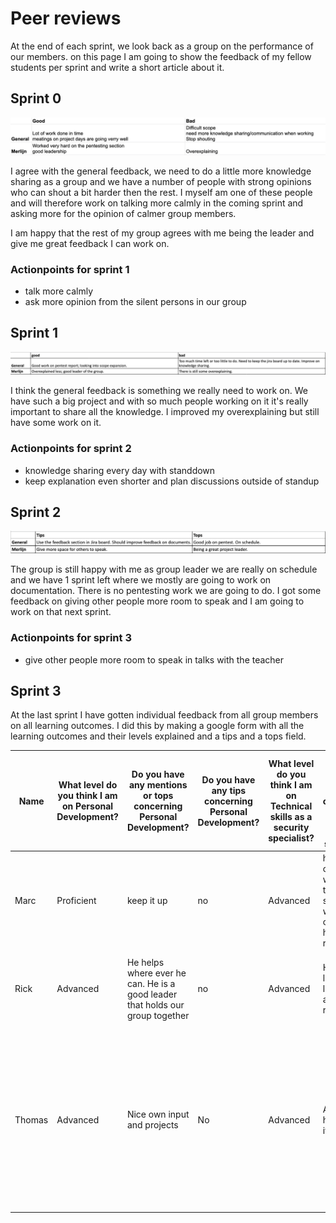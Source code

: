 # Peer reviews

At the end of each sprint, we look back as a group on the performance of our members. on this page I am going to show the feedback of my fellow students per sprint and write a short article about it.

## Sprint 0

![peerreview sprint 0](/images/peer_review_sprint0.png)

I agree with the general feedback, we need to do a little more knowledge sharing as a group and we have a number of people with strong opinions who can shout a bit harder then the rest. I myself am one of these people and will therefore work on talking more calmly in the coming sprint and asking more for the opinion of calmer group members.

I am happy that the rest of my group agrees with me being the leader and give me great feedback I can work on.

### Actionpoints for sprint 1

- talk more calmly
- ask more opinion from the silent persons in our group

## Sprint 1

![peerreview sprint 1](/images/peer_review_sprint1.png)

I think the general feedback is something we really need to work on.
We have such a big project and with so much people working on it it's really important to share all the knowledge.
I improved my overexplaining but still have some work on it.

### Actionpoints for sprint 2

- knowledge sharing every day with standdown
- keep explanation even shorter and plan discussions outside of standup

## Sprint 2

![peerreview sprint 2](/images/peer_review_sprint2.png)

The group is still happy with me as group leader we are really on schedule and we have 1 sprint left where we mostly are going to work on documentation.
There is no pentesting work we are going to do.
I got some feedback on giving other people more room to speak and I am going to work on that next sprint.

### Actionpoints for sprint 3

- give other people more room to speak in talks with the teacher

## Sprint 3

At the last sprint I have gotten individual feedback from all group members on all learning outcomes.
I did this by making a google form with all the learning outcomes and their levels explained and a tips and a tops field.


| Name   | What level do you think I am on Personal Development? | Do you have any mentions or tops concerning Personal Development?              | Do you have any tips concerning Personal Development? | What level do you think I am on Technical skills as a security specialist? | Do you have any mentions or tops concerning Technical skills as a security specialist?          | Do you have any tips concerning Technical skills as a security specialist? | What level do you think I am on Procedural skills as a security specialist? | Do you have any mentions or tops concerning Procedural skills as a security specialist? | Do you have any tips concerning Procedural skills as a security specialist? | What level do you think I am on Technical R&D project skills? | Do you have any mentions or tops concerning Technical R&D project skills? | Do you have any tips concerning Technical R&D project skills?                                          | What level do you think I am on Methodical R&D project process? | Do you have any mentions or tops concerning Methodical R&D project process? | Do you have any tips concerning Methodical R&D project process? | What level do you think I am on Collaboration and Communication skills? | Do you have any mentions or tops concerning Collaboration and Communication skills? | Do you have any tips concerning Collaboration and Communication skills?                                                                                                                                                                 | Do you have any general tip for me?             | Do you have any general top for me?                                                   |
|--------|-------------------------------------------------------|--------------------------------------------------------------------------------|-------------------------------------------------------|----------------------------------------------------------------------------|-------------------------------------------------------------------------------------------------|----------------------------------------------------------------------------|-----------------------------------------------------------------------------|-----------------------------------------------------------------------------------------|-----------------------------------------------------------------------------|---------------------------------------------------------------|---------------------------------------------------------------------------|--------------------------------------------------------------------------------------------------------|-----------------------------------------------------------------|-----------------------------------------------------------------------------|-----------------------------------------------------------------|-------------------------------------------------------------------------|-------------------------------------------------------------------------------------|-----------------------------------------------------------------------------------------------------------------------------------------------------------------------------------------------------------------------------------------|-------------------------------------------------|---------------------------------------------------------------------------------------|
| Marc   | Proficient                                            | keep it up                                                                     | no                                                    | Advanced                                                                   | helps a lot of people with the technical skills, both within and outside of his specific route. | no                                                                         | Proficient                                                                  | no                                                                                      | no                                                                          | Advanced                                                      | Helpt a lot of people durring our R&D project                             | keep on going                                                                                          | Proficient                                                      | no                                                                          | no                                                              | Proficient                                                              | good project leader                                                                 | i think you could get this to advanced if you check the advanced level and added some more to you portfolio                                                                                                                             | sometimes you stick to a discussion to long.    | great group member and technically skilled                                            |
| Rick   | Advanced                                              | He helps where ever he can. He is a good leader that holds our group together  | no                                                    | Advanced                                                                   | He knows a lot and learns and adapts really fast                                                | Sometimes he can go too fast, take the others into your journey            | Proficient                                                                  | no                                                                                      | no                                                                          | Advanced                                                      | We took a lot of work on him, doing really good                           | Don't be afraid to delegate the work, others can do things too                                         | Proficient                                                      | no                                                                          | no                                                              | Proficient                                                              | Everything goes well                                                                | you still overexplain a little                                                                                                                                                                                                          | keep it up                                      | no                                                                                    |
| Thomas | Advanced                                              | Nice own input and projects                                                    | No                                                    | Advanced                                                                   | Always helped me if I asked.                                                                    | No                                                                         | Proficient                                                                  | no                                                                                      | no                                                                          | Proficient                                                    | Great skills                                                              | Sometimes let other people learn in their skills instead of doing everything on your own or with Rick. | Proficient                                                      | Great way of working, good team effort but you were a good leader           | no                                                              | Proficient                                                              | No                                                                                  | Don't speak too much. If someone askes you something don't overrule them with a bunch of information, keep it short and powerful. Also remember that there are people who are a bit shy or uncertain, let them speak and exercise more. | Already said the tips on the previous questions | Good leadership and projects. You have a lot of knowledge and improved in it as well. |